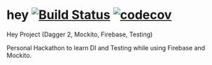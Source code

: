 # hey [![Build Status](https://travis-ci.org/juansimp/hey.svg?branch=master)](https://travis-ci.org/juansimp/hey) [![codecov](https://codecov.io/gh/juansimp/hey/branch/master/graph/badge.svg)](https://codecov.io/gh/juansimp/hey)

Hey Project (Dagger 2, Mockito, Firebase, Testing)

Personal Hackathon to learn DI and Testing while using Firebase and Mockito.
